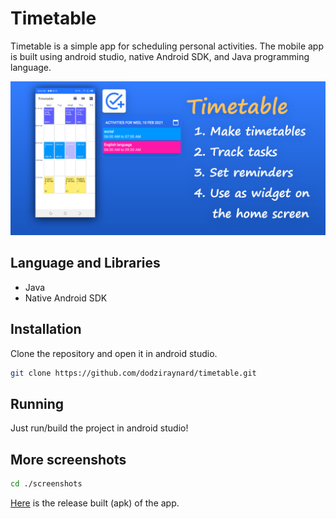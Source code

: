 # Timetable
Timetable is a simple app for scheduling personal activities. The mobile app is built using android studio, native Android SDK, and Java programming language.

![timetable launcher icon](screenshots/infographic.png)

## Language and Libraries
- Java
- Native Android SDK

## Installation
Clone the repository and open it in android studio.
```bash
git clone https://github.com/dodziraynard/timetable.git
```

## Running
Just run/build the project in android studio!

## More screenshots
```bash
cd ./screenshots
```

[Here](app/release/app-release.apk) is the release built (apk) of the app.